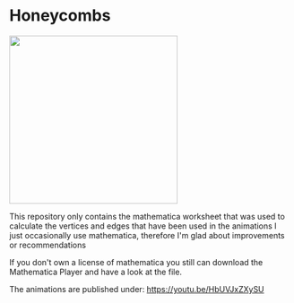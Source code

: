 # Honeycombs

<img src="https://www.dropbox.com/s/ce9rqbmct6oaf5n/honeycombs.jpg" width="300">

This repository only contains the mathematica worksheet that was used to calculate the vertices and edges that have been used in the animations
I just occasionally use mathematica, therefore I'm glad about improvements or recommendations

If you don't own a license of mathematica you still can download the Mathematica Player and have a look at the file. 

The animations are published under:
https://youtu.be/HbUVJxZXySU
